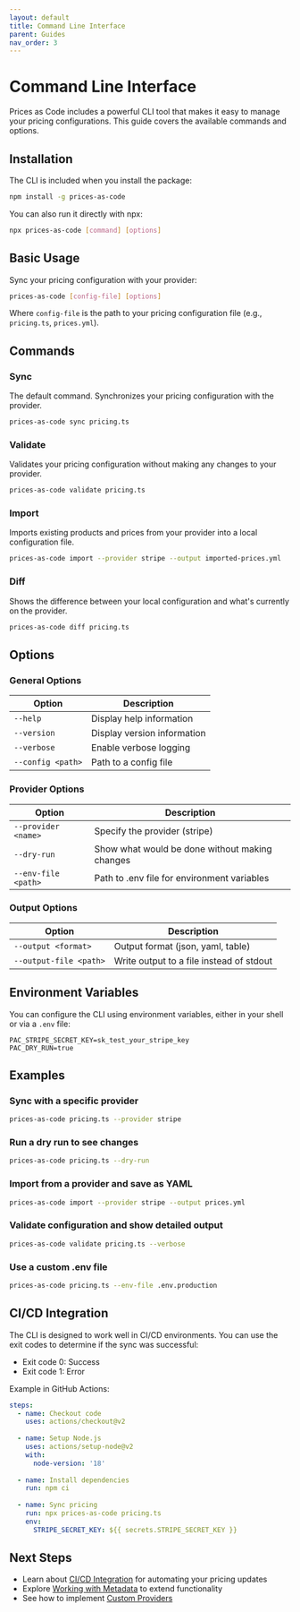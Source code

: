 ```yaml
---
layout: default
title: Command Line Interface
parent: Guides
nav_order: 3
---
```


# Command Line Interface

Prices as Code includes a powerful CLI tool that makes it easy to manage your pricing configurations. This guide covers the available commands and options.

## Installation

The CLI is included when you install the package:

```bash
npm install -g prices-as-code
```

You can also run it directly with npx:

```bash
npx prices-as-code [command] [options]
```

## Basic Usage

Sync your pricing configuration with your provider:

```bash
prices-as-code [config-file] [options]
```

Where `config-file` is the path to your pricing configuration file (e.g., `pricing.ts`, `prices.yml`).

## Commands

### Sync

The default command. Synchronizes your pricing configuration with the provider.

```bash
prices-as-code sync pricing.ts
```

### Validate

Validates your pricing configuration without making any changes to your provider.

```bash
prices-as-code validate pricing.ts
```

### Import

Imports existing products and prices from your provider into a local configuration file.

```bash
prices-as-code import --provider stripe --output imported-prices.yml
```

### Diff

Shows the difference between your local configuration and what's currently on the provider.

```bash
prices-as-code diff pricing.ts
```

## Options

### General Options

| Option | Description |
|--------|-------------|
| `--help` | Display help information |
| `--version` | Display version information |
| `--verbose` | Enable verbose logging |
| `--config <path>` | Path to a config file |

### Provider Options

| Option | Description |
|--------|-------------|
| `--provider <name>` | Specify the provider (stripe) |
| `--dry-run` | Show what would be done without making changes |
| `--env-file <path>` | Path to .env file for environment variables |

### Output Options

| Option | Description |
|--------|-------------|
| `--output <format>` | Output format (json, yaml, table) |
| `--output-file <path>` | Write output to a file instead of stdout |

## Environment Variables

You can configure the CLI using environment variables, either in your shell or via a `.env` file:

```
PAC_STRIPE_SECRET_KEY=sk_test_your_stripe_key
PAC_DRY_RUN=true
```

## Examples

### Sync with a specific provider

```bash
prices-as-code pricing.ts --provider stripe
```

### Run a dry run to see changes

```bash
prices-as-code pricing.ts --dry-run
```

### Import from a provider and save as YAML

```bash
prices-as-code import --provider stripe --output prices.yml
```

### Validate configuration and show detailed output

```bash
prices-as-code validate pricing.ts --verbose
```

### Use a custom .env file

```bash
prices-as-code pricing.ts --env-file .env.production
```

## CI/CD Integration

The CLI is designed to work well in CI/CD environments. You can use the exit codes to determine if the sync was successful:

- Exit code 0: Success
- Exit code 1: Error

Example in GitHub Actions:

```yaml
steps:
  - name: Checkout code
    uses: actions/checkout@v2
  
  - name: Setup Node.js
    uses: actions/setup-node@v2
    with:
      node-version: '18'
  
  - name: Install dependencies
    run: npm ci
  
  - name: Sync pricing
    run: npx prices-as-code pricing.ts
    env:
      STRIPE_SECRET_KEY: ${{ secrets.STRIPE_SECRET_KEY }}
```

## Next Steps

- Learn about [CI/CD Integration](ci-cd.html) for automating your pricing updates
- Explore [Working with Metadata](metadata.html) to extend functionality
- See how to implement [Custom Providers](custom-providers.html)